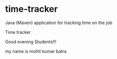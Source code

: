 # time-tracker
Java (Maven) application for tracking time on the job

Time tracker

Good evening Students!!!

my name is mohit kumar batra

